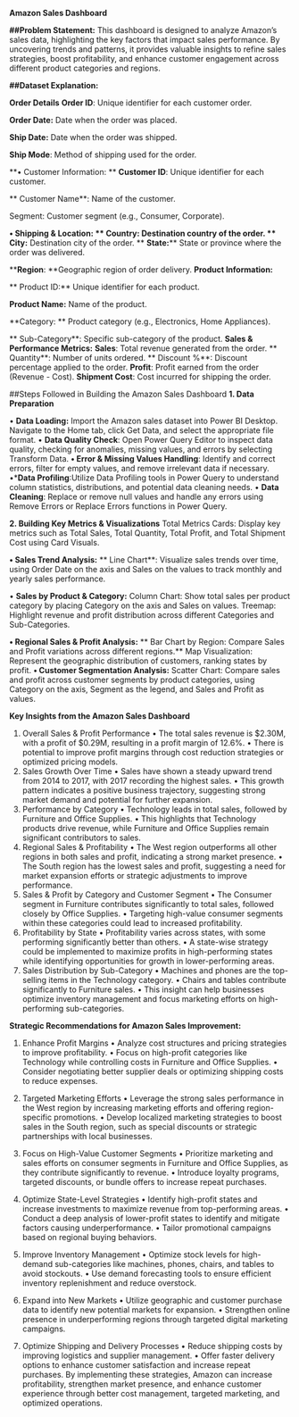 **Amazon Sales Dashboard**

**##Problem Statement:** This dashboard is designed to analyze Amazon’s sales data, highlighting the key factors that impact sales performance. By uncovering trends and patterns, it provides valuable insights to refine sales strategies, boost profitability, and enhance customer engagement across different product categories and regions.

**##Dataset Explanation:**

**Order Details**
 **Order ID**: Unique identifier for each customer order. 
 
**Order Date:** Date when the order was placed. 

 **Ship Date:** Date when the order was shipped. 

**Ship Mode**: Method of shipping used for the order. 

**• Customer Information: **
**Customer ID**: Unique identifier for each customer. 

** Customer Name**: Name of the customer. 

Segment: Customer segment (e.g., Consumer, Corporate). 

**• Shipping & Location: **
 **Country:** Destination country of the order. 
** City:** Destination city of the order. 
** **State:**** State or province where the order was delivered. 

 ****Region**: **Geographic region of order delivery. 
**Product Information:**

** Product ID:** Unique identifier for each product. 

 **Product Name:** Name of the product. 
 
**Category: **
Product category (e.g., Electronics, Home Appliances). 

** Sub-Category**: Specific sub-category of the product. 
**Sales & Performance Metrics:**
 **Sales**: Total revenue generated from the order. 
** Quantity**: Number of units ordered. 
** Discount %**: Discount percentage applied to the order. 
**Profit**: Profit earned from the order (Revenue - Cost). 
**Shipment Cost**: Cost incurred for shipping the order.

##Steps Followed in Building the Amazon Sales Dashboard
**1. Data Preparation**

• **Data Loading:** Import the Amazon sales dataset into Power BI Desktop. Navigate to the Home tab, click Get Data, and select the appropriate file format.
• **Data Quality Check**: Open Power Query Editor to inspect data quality, checking for anomalies, missing values, and errors by selecting Transform Data.
**• Error & Missing Values Handling**: Identify and correct errors, filter for empty values, and remove irrelevant data if necessary.
•***Data Profiling**:Utilize Data Profiling tools in Power Query to understand column statistics, distributions, and potential data cleaning needs.
• **Data Cleaning**: Replace or remove null values and handle any errors using Remove Errors or Replace Errors functions in Power Query.

**2. Building Key Metrics & Visualizations** 
Total Metrics Cards: Display key metrics such as Total Sales, Total Quantity, Total Profit, and Total Shipment Cost using Card Visuals.

**• Sales Trend Analysis:**
** Line Chart**: Visualize sales trends over time, using Order Date on the axis and Sales on the values to track monthly and yearly sales performance.

• **Sales by Product & Category:**
 Column Chart: Show total sales per product category by placing Category on the axis and Sales on values.
Treemap: Highlight revenue and profit distribution across different Categories and Sub-Categories.

**• Regional Sales & Profit Analysis:**
** Bar Chart by Region: Compare Sales and Profit variations across different regions.**
 Map Visualization: Represent the geographic distribution of customers, ranking states by profit.
**• Customer Segmentation Analysis:**
Scatter Chart: Compare sales and profit across customer segments by product categories, using Category on the axis, Segment as the legend, and Sales and Profit as values.


**Key Insights from the Amazon Sales Dashboard**

1.	Overall Sales & Profit Performance • The total sales revenue is $2.30M, with a profit of $0.29M, resulting in a profit margin of 12.6%. • There is potential to improve profit margins through cost reduction strategies or optimized pricing models.
2.	Sales Growth Over Time • Sales have shown a steady upward trend from 2014 to 2017, with 2017 recording the highest sales. • This growth pattern indicates a positive business trajectory, suggesting strong market demand and potential for further expansion.
3.	Performance by Category • Technology leads in total sales, followed by Furniture and Office Supplies. • This highlights that Technology products drive revenue, while Furniture and Office Supplies remain significant contributors to sales.
4.	Regional Sales & Profitability • The West region outperforms all other regions in both sales and profit, indicating a strong market presence. • The South region has the lowest sales and profit, suggesting a need for market expansion efforts or strategic adjustments to improve performance.
5.	Sales & Profit by Category and Customer Segment • The Consumer segment in Furniture contributes significantly to total sales, followed closely by Office Supplies. • Targeting high-value consumer segments within these categories could lead to increased profitability.
6.	Profitability by State • Profitability varies across states, with some performing significantly better than others. • A state-wise strategy could be implemented to maximize profits in high-performing states while identifying opportunities for growth in lower-performing areas.
7.	Sales Distribution by Sub-Category • Machines and phones are the top-selling items in the Technology category. • Chairs and tables contribute significantly to Furniture sales. • This insight can help businesses optimize inventory management and focus marketing efforts on high-performing sub-categories.

**Strategic Recommendations for Amazon Sales Improvement:**

1.	Enhance Profit Margins • Analyze cost structures and pricing strategies to improve profitability. • Focus on high-profit categories like Technology while controlling costs in Furniture and Office Supplies. • Consider negotiating better supplier deals or optimizing shipping costs to reduce expenses.
2.	Targeted Marketing Efforts • Leverage the strong sales performance in the West region by increasing marketing efforts and offering region-specific promotions. • Develop localized marketing strategies to boost sales in the South region, such as special discounts or strategic partnerships with local businesses.

3.	Focus on High-Value Customer Segments • Prioritize marketing and sales efforts on consumer segments in Furniture and Office Supplies, as they contribute significantly to revenue. • Introduce loyalty programs, targeted discounts, or bundle offers to increase repeat purchases.
4.	Optimize State-Level Strategies • Identify high-profit states and increase investments to maximize revenue from top-performing areas. • Conduct a deep analysis of lower-profit states to identify and mitigate factors causing underperformance. • Tailor promotional campaigns based on regional buying behaviors.
5.	Improve Inventory Management • Optimize stock levels for high-demand sub-categories like machines, phones, chairs, and tables to avoid stockouts. • Use demand forecasting tools to ensure efficient inventory replenishment and reduce overstock.
6.	Expand into New Markets • Utilize geographic and customer purchase data to identify new potential markets for expansion. • Strengthen online presence in underperforming regions through targeted digital marketing campaigns.
7.	Optimize Shipping and Delivery Processes • Reduce shipping costs by improving logistics and supplier management. • Offer faster delivery options to enhance customer satisfaction and increase repeat purchases.
By implementing these strategies, Amazon can increase profitability, strengthen market presence, and enhance customer experience through better cost management, targeted marketing, and optimized operations.

